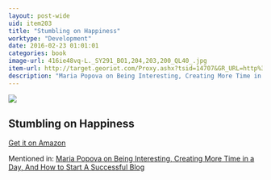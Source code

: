 ```yaml
---
layout: post-wide
uid: item203
title: "Stumbling on Happiness"
worktype: "Development"
date: 2016-02-23 01:01:01
categories: book
image-url: 416ie48vq-L._SY291_BO1,204,203,200_QL40_.jpg
item-url: http://target.georiot.com/Proxy.ashx?tsid=14707&GR_URL=http%3A%2F%2Fwww.amazon.com%2FStumbling-Happiness-Daniel-Gilbert%2Fdp%2F1400077427%2F
description: "Maria Popova on Being Interesting, Creating More Time in a Day, And How to Start A Successful Blog"
---
```

<a href="http://target.georiot.com/Proxy.ashx?tsid=14707&GR_URL=http%3A%2F%2Fwww.amazon.com%2FStumbling-Happiness-Daniel-Gilbert%2Fdp%2F1400077427%2F" target="blank"><img src="../../../../img/thumbs/416ie48vq-L._SY291_BO1,204,203,200_QL40_.jpg" class="prod-img"></a>
<h2>Stumbling on Happiness</h2>
<p><a href="http://target.georiot.com/Proxy.ashx?tsid=14707&GR_URL=http%3A%2F%2Fwww.amazon.com%2FStumbling-Happiness-Daniel-Gilbert%2Fdp%2F1400077427%2F" target="blank">Get it on Amazon</a><p>
<p>Mentioned in: <a href="http://fourhourworkweek.com/2015/07/24/maria-popova-starting-a-successful-blog/" target="blank">Maria Popova on Being Interesting, Creating More Time in a Day, And How to Start A Successful Blog</a></p>
